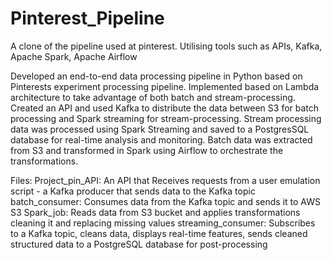 # Pinterest_Pipeline
A clone of the pipeline used at pinterest. Utilising tools such as APIs, Kafka, Apache Spark, Apache Airflow

Developed an end-to-end data processing pipeline in Python based on Pinterests experiment processing pipeline. 
Implemented based on Lambda architecture to take advantage of both batch and stream-processing.
Created an API and used Kafka to distribute the data between S3 for batch processing and Spark streaming for stream-processing.
Stream processing data was processed using Spark Streaming and saved to a PostgresSQL database for real-time analysis and monitoring. 
Batch data was extracted from S3 and transformed in Spark using Airflow to orchestrate the transformations.

Files:
Project_pin_API: An API that Receives requests from a user emulation script - a Kafka producer that sends data to the Kafka topic
batch_consumer: Consumes data from the Kafka topic and sends it to AWS S3
Spark_job: Reads data from S3 bucket and applies transformations cleaning it and replacing missing values
streaming_consumer: Subscribes to a Kafka topic, cleans data, displays real-time features, sends cleaned structured data to a PostgreSQL database for post-processing
